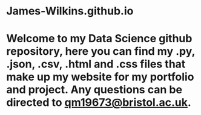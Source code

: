 # James-Wilkins.github.io




# Welcome to my Data Science github repository, here you can find my .py, .json, .csv, .html and .css files that make up my website for my portfolio and project. Any questions can be directed to qm19673@bristol.ac.uk.
